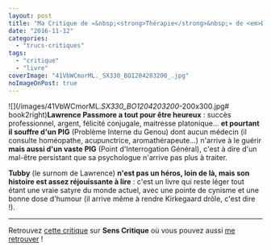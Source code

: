 ```yaml
---
layout: post
title: "Ma Critique de «&nbsp;<strong>Thérapie</strong>&nbsp;» de <em>David Lodge</em>"
date: "2016-11-12"
categories: 
  - "trucs-critiques"
tags: 
  - "critique"
  - "livre"
coverImage: "41VbWCmorML._SX330_BO1204203200_.jpg"
noImageOnPost: true
---
```


![](/images/41VbWCmorML._SX330_BO1204203200_-200x300.jpg# book2right)**Lawrence Passmore a tout pour être heureux** : succès professionnel, argent, félicité conjugale, maitresse platonique... **et pourtant il souffre d'un PIG** (Problème Interne du Genou) dont aucun médecin (il consulte homéopathe, acupunctrice, aromathérapeute...) n'arrive à le guérir **mais aussi d'un vaste PIG** (Point d'Interrogation Général), c'est à dire d'un mal-être persistant que sa psychologue n'arrive pas plus à traiter.

**Tubby** (le surnom de Lawrence) **n'est pas un héros, loin de là, mais son histoire est assez réjouissante à lire** : c'est un livre qui reste léger tout étant une vraie satyre du monde actuel, avec une pointe de cynisme et une bonne dose d'humour (il arrive même à rendre Kirkegaard drôle, c'est dire !).

* * *

Retrouvez [cette critique](http://www.senscritique.com/livre/Therapie/critique/110067242) sur **Sens Critique** où vous pouvez aussi [me retrouver](http://www.senscritique.com/Arnaud_Malon) !
